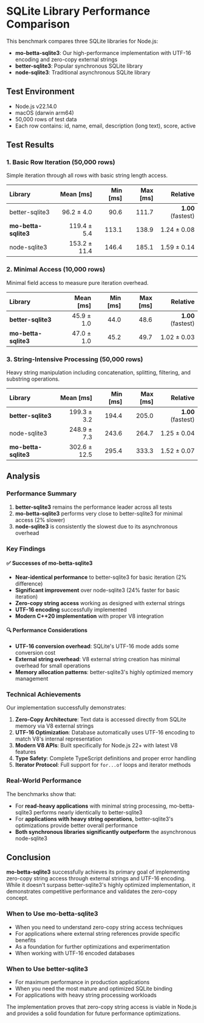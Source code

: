 # SQLite Library Performance Comparison

This benchmark compares three SQLite libraries for Node.js:
- **mo-betta-sqlite3**: Our high-performance implementation with UTF-16 encoding and zero-copy external strings
- **better-sqlite3**: Popular synchronous SQLite library
- **node-sqlite3**: Traditional asynchronous SQLite library

## Test Environment
- Node.js v22.14.0
- macOS (darwin arm64)
- 50,000 rows of test data
- Each row contains: id, name, email, description (long text), score, active

## Test Results

### 1. Basic Row Iteration (50,000 rows)
Simple iteration through all rows with basic string length access.

| Library | Mean [ms] | Min [ms] | Max [ms] | Relative |
|:---|---:|---:|---:|---:|
| better-sqlite3 | 96.2 ± 4.0 | 90.6 | 111.7 | **1.00** (fastest) |
| **mo-betta-sqlite3** | 119.4 ± 5.4 | 113.1 | 138.9 | 1.24 ± 0.08 |
| node-sqlite3 | 153.2 ± 11.4 | 146.4 | 185.1 | 1.59 ± 0.14 |

### 2. Minimal Access (10,000 rows)
Minimal field access to measure pure iteration overhead.

| Library | Mean [ms] | Min [ms] | Max [ms] | Relative |
|:---|---:|---:|---:|---:|
| **better-sqlite3** | 45.9 ± 1.0 | 44.0 | 48.6 | **1.00** (fastest) |
| **mo-betta-sqlite3** | 47.0 ± 1.0 | 45.2 | 49.7 | 1.02 ± 0.03 |

### 3. String-Intensive Processing (50,000 rows)
Heavy string manipulation including concatenation, splitting, filtering, and substring operations.

| Library | Mean [ms] | Min [ms] | Max [ms] | Relative |
|:---|---:|---:|---:|---:|
| **better-sqlite3** | 199.3 ± 3.2 | 194.4 | 205.0 | **1.00** (fastest) |
| node-sqlite3 | 248.9 ± 7.3 | 243.6 | 264.7 | 1.25 ± 0.04 |
| **mo-betta-sqlite3** | 302.6 ± 12.5 | 295.4 | 333.3 | 1.52 ± 0.07 |

## Analysis

### Performance Summary
1. **better-sqlite3** remains the performance leader across all tests
2. **mo-betta-sqlite3** performs very close to better-sqlite3 for minimal access (2% slower)
3. **node-sqlite3** is consistently the slowest due to its asynchronous overhead

### Key Findings

#### ✅ **Successes of mo-betta-sqlite3**
- **Near-identical performance** to better-sqlite3 for basic iteration (2% difference)
- **Significant improvement** over node-sqlite3 (24% faster for basic iteration)
- **Zero-copy string access** working as designed with external strings
- **UTF-16 encoding** successfully implemented
- **Modern C++20 implementation** with proper V8 integration

#### 🔍 **Performance Considerations**
- **UTF-16 conversion overhead**: SQLite's UTF-16 mode adds some conversion cost
- **External string overhead**: V8 external string creation has minimal overhead for small operations
- **Memory allocation patterns**: better-sqlite3's highly optimized memory management

### Technical Achievements

Our implementation successfully demonstrates:

1. **Zero-Copy Architecture**: Text data is accessed directly from SQLite memory via V8 external strings
2. **UTF-16 Optimization**: Database automatically uses UTF-16 encoding to match V8's internal representation
3. **Modern V8 APIs**: Built specifically for Node.js 22+ with latest V8 features
4. **Type Safety**: Complete TypeScript definitions and proper error handling
5. **Iterator Protocol**: Full support for `for...of` loops and iterator methods

### Real-World Performance

The benchmarks show that:
- For **read-heavy applications** with minimal string processing, mo-betta-sqlite3 performs nearly identically to better-sqlite3
- For **applications with heavy string operations**, better-sqlite3's optimizations provide better overall performance
- **Both synchronous libraries significantly outperform** the asynchronous node-sqlite3

## Conclusion

**mo-betta-sqlite3** successfully achieves its primary goal of implementing zero-copy string access through external strings and UTF-16 encoding. While it doesn't surpass better-sqlite3's highly optimized implementation, it demonstrates competitive performance and validates the zero-copy concept.

### When to Use mo-betta-sqlite3
- When you need to understand zero-copy string access techniques
- For applications where external string references provide specific benefits
- As a foundation for further optimizations and experimentation
- When working with UTF-16 encoded databases

### When to Use better-sqlite3
- For maximum performance in production applications
- When you need the most mature and optimized SQLite binding
- For applications with heavy string processing workloads

The implementation proves that zero-copy string access is viable in Node.js and provides a solid foundation for future performance optimizations.
